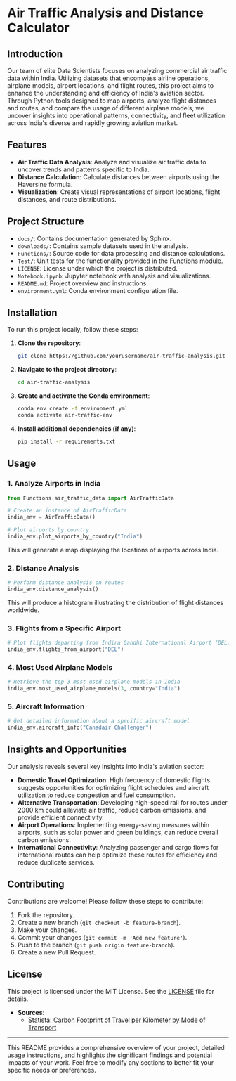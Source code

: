 # Air Traffic Analysis and Distance Calculator

## Introduction

Our team of elite Data Scientists focuses on analyzing commercial air traffic data within India. Utilizing datasets that encompass airline operations, airplane models, airport locations, and flight routes, this project aims to enhance the understanding and efficiency of India's aviation sector. Through Python tools designed to map airports, analyze flight distances and routes, and compare the usage of different airplane models, we uncover insights into operational patterns, connectivity, and fleet utilization across India's diverse and rapidly growing aviation market.

## Features

- **Air Traffic Data Analysis**: Analyze and visualize air traffic data to uncover trends and patterns specific to India.
- **Distance Calculation**: Calculate distances between airports using the Haversine formula.
- **Visualization**: Create visual representations of airport locations, flight distances, and route distributions.

## Project Structure

- `docs/`: Contains documentation generated by Sphinx.
- `downloads/`: Contains sample datasets used in the analysis.
- `Functions/`: Source code for data processing and distance calculations.
- `Test/`: Unit tests for the functionality provided in the Functions module.
- `LICENSE`: License under which the project is distributed.
- `Notebook.ipynb`: Jupyter notebook with analysis and visualizations.
- `README.md`: Project overview and instructions.
- `environment.yml`: Conda environment configuration file.

## Installation

To run this project locally, follow these steps:

1. **Clone the repository**:
    ```sh
    git clone https://github.com/yourusername/air-traffic-analysis.git
    ```

2. **Navigate to the project directory**:
    ```sh
    cd air-traffic-analysis
    ```

3. **Create and activate the Conda environment**:
    ```sh
    conda env create -f environment.yml
    conda activate air-traffic-env
    ```

4. **Install additional dependencies (if any)**:
    ```sh
    pip install -r requirements.txt
    ```

## Usage

### 1. Analyze Airports in India
```python
from Functions.air_traffic_data import AirTrafficData

# Create an instance of AirTrafficData
india_env = AirTrafficData()

# Plot airports by country
india_env.plot_airports_by_country("India")
```
This will generate a map displaying the locations of airports across India.

### 2. Distance Analysis
```python
# Perform distance analysis on routes
india_env.distance_analysis()
```
This will produce a histogram illustrating the distribution of flight distances worldwide.

### 3. Flights from a Specific Airport
```python
# Plot flights departing from Indira Gandhi International Airport (DEL)
india_env.flights_from_airport("DEL")
```

### 4. Most Used Airplane Models
```python
# Retrieve the top 3 most used airplane models in India
india_env.most_used_airplane_models(3, country="India")
```

### 5. Aircraft Information
```python
# Get detailed information about a specific aircraft model
india_env.aircraft_info("Canadair Challenger")
```

## Insights and Opportunities

Our analysis reveals several key insights into India's aviation sector:
- **Domestic Travel Optimization**: High frequency of domestic flights suggests opportunities for optimizing flight schedules and aircraft utilization to reduce congestion and fuel consumption.
- **Alternative Transportation**: Developing high-speed rail for routes under 2000 km could alleviate air traffic, reduce carbon emissions, and provide efficient connectivity.
- **Airport Operations**: Implementing energy-saving measures within airports, such as solar power and green buildings, can reduce overall carbon emissions.
- **International Connectivity**: Analyzing passenger and cargo flows for international routes can help optimize these routes for efficiency and reduce duplicate services.

## Contributing

Contributions are welcome! Please follow these steps to contribute:

1. Fork the repository.
2. Create a new branch (`git checkout -b feature-branch`).
3. Make your changes.
4. Commit your changes (`git commit -m 'Add new feature'`).
5. Push to the branch (`git push origin feature-branch`).
6. Create a new Pull Request.

## License

This project is licensed under the MIT License. See the [LICENSE](LICENSE) file for details.

- **Sources**: 
  - [Statista: Carbon Footprint of Travel per Kilometer by Mode of Transport](https://www.statista.com/statistics/1185559/carbon-footprint-of-travel-per-kilometer-by-mode-of-transport/#:~:text=The%20carbon%20footprint%20of%20a%20domestic%20flight%20)

---

This README provides a comprehensive overview of your project, detailed usage instructions, and highlights the significant findings and potential impacts of your work. Feel free to modify any sections to better fit your specific needs or preferences.

